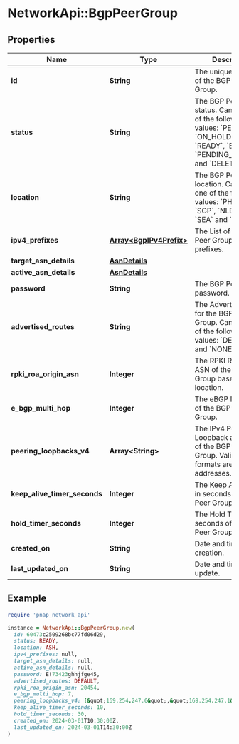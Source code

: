 # NetworkApi::BgpPeerGroup

## Properties

| Name | Type | Description | Notes |
| ---- | ---- | ----------- | ----- |
| **id** | **String** | The unique identifier of the BGP Peer Group. |  |
| **status** | **String** | The BGP Peer Group status. Can have one of the following values: &#x60;PENDING&#x60;, &#x60;ON_HOLD&#x60;, &#x60;BUSY&#x60;, &#x60;READY&#x60;, &#x60;ERROR&#x60;, &#x60;PENDING_DELETION&#x60; and &#x60;DELETING&#x60;. |  |
| **location** | **String** | The BGP Peer Group location. Can have one of the following values: &#x60;PHX&#x60;, &#x60;ASH&#x60;, &#x60;SGP&#x60;, &#x60;NLD&#x60;, &#x60;CHI&#x60;, &#x60;SEA&#x60; and &#x60;AUS&#x60;. |  |
| **ipv4_prefixes** | [**Array&lt;BgpIPv4Prefix&gt;**](BgpIPv4Prefix.md) | The List of the BGP Peer Group IPv4 prefixes. |  |
| **target_asn_details** | [**AsnDetails**](AsnDetails.md) |  |  |
| **active_asn_details** | [**AsnDetails**](AsnDetails.md) |  | [optional] |
| **password** | **String** | The BGP Peer Group password. |  |
| **advertised_routes** | **String** | The Advertised routes for the BGP Peer Group. Can have one of the following values: &#x60;DEFAULT&#x60; and &#x60;NONE&#x60;. |  |
| **rpki_roa_origin_asn** | **Integer** | The RPKI ROA Origin ASN of the BGP Peer Group based on location. |  |
| **e_bgp_multi_hop** | **Integer** | The eBGP Multi-hop of the BGP Peer Group. |  |
| **peering_loopbacks_v4** | **Array&lt;String&gt;** | The IPv4 Peering Loopback addresses of the BGP Peer Group. Valid IP formats are IPv4 addresses. |  |
| **keep_alive_timer_seconds** | **Integer** | The Keep Alive Timer in seconds of the BGP Peer Group. |  |
| **hold_timer_seconds** | **Integer** | The Hold Timer in seconds of the BGP Peer Group. |  |
| **created_on** | **String** | Date and time of creation. | [optional] |
| **last_updated_on** | **String** | Date and time of last update. | [optional] |

## Example

```ruby
require 'pnap_network_api'

instance = NetworkApi::BgpPeerGroup.new(
  id: 60473c2509268bc77fd06d29,
  status: READY,
  location: ASH,
  ipv4_prefixes: null,
  target_asn_details: null,
  active_asn_details: null,
  password: E!73423ghhjfge45,
  advertised_routes: DEFAULT,
  rpki_roa_origin_asn: 20454,
  e_bgp_multi_hop: 7,
  peering_loopbacks_v4: [&quot;169.254.247.0&quot;,&quot;169.254.247.1&quot;],
  keep_alive_timer_seconds: 10,
  hold_timer_seconds: 30,
  created_on: 2024-03-01T10:30:00Z,
  last_updated_on: 2024-03-01T14:30:00Z
)
```

